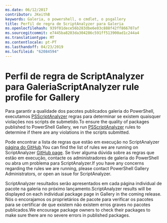 ```yaml
---
ms.date: 06/12/2017
contributor: JKeithB
keywords: Galeria, o powershell, o cmdlet, o psgallery
title: Perfil de regra de ScriptAnalyzer para Galeria
ms.openlocfilehash: 939f01dece56b283dbe6e03c888f42ff866707af
ms.sourcegitcommit: e7445ba8203da304286c591ff513900ad1c244a4
ms.translationtype: MT
ms.contentlocale: pt-PT
ms.lasthandoff: 04/23/2019
ms.locfileid: "62084594"
---
```

# <a name="scriptanalyzer-rule-profile-for-gallery"></a><span data-ttu-id="86e38-103">Perfil de regra de ScriptAnalyzer para Galeria</span><span class="sxs-lookup"><span data-stu-id="86e38-103">ScriptAnalyzer rule profile for Gallery</span></span>

<span data-ttu-id="86e38-104">Para garantir a qualidade dos pacotes publicados galeria do PowerShell, executamos [PSScriptAnalyzer](https://github.com/PowerShell/PSScriptAnalyzer) regras para determinar se existem quaisquer violações nos scripts de submetido.</span><span class="sxs-lookup"><span data-stu-id="86e38-104">To ensure the quality of packages published to PowerShell Gallery, we run [PSScriptAnalyzer](https://github.com/PowerShell/PSScriptAnalyzer) rules to determine if there are any violations in the scripts submitted.</span></span>

<span data-ttu-id="86e38-105">Pode encontrar a lista de regras que estão em execução no ScriptAnalyzer [página do GitHub](https://github.com/PowerShell/PSScriptAnalyzer/blob/development/Engine/Settings/PSGallery.psd1).</span><span class="sxs-lookup"><span data-stu-id="86e38-105">You can find the list of rules we are running on ScriptAnalyzer [GitHub page](https://github.com/PowerShell/PSScriptAnalyzer/blob/development/Engine/Settings/PSGallery.psd1).</span></span>
<span data-ttu-id="86e38-106">Se tiver alguma dúvida sobre as regras que estão em execução, contacte os administradores de galeria do PowerShell ou abra um problema para ScriptAnalyzer.</span><span class="sxs-lookup"><span data-stu-id="86e38-106">If you have any concerns regarding the rules we are running, please contact PowerShell Gallery Administrators, or open an issue for ScriptAnalyzer.</span></span>

<span data-ttu-id="86e38-107">ScriptAnalyzer resultados serão apresentados em cada página individual de pacote na galeria no próximo lançamento.</span><span class="sxs-lookup"><span data-stu-id="86e38-107">ScriptAnalyzer results will be displayed on each individual package page in Gallery in the coming release.</span></span> <span data-ttu-id="86e38-108">Nós o encorajamos os proprietários de pacote para verificar os pacotes para se certificar de que existem não existem erros graves no pacotes publicados.</span><span class="sxs-lookup"><span data-stu-id="86e38-108">We encourage package owners to check their packages to make sure there are no severe errors in published packages.</span></span>
